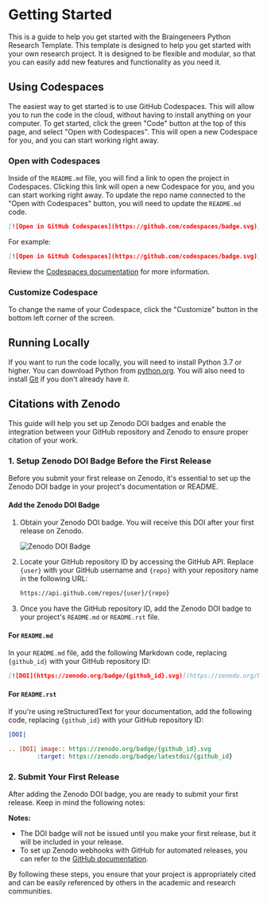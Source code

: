 # Getting Started

This is a guide to help you get started with the Braingeneers Python Research Template. This template is designed to help you get started with your own research project. It is designed to be flexible and modular, so that you can easily add new features and functionality as you need it.

## Using Codespaces

The easiest way to get started is to use GitHub Codespaces. This will allow you to run the code in the cloud, without having to install anything on your computer. To get started, click the green "Code" button at the top of this page, and select "Open with Codespaces". This will open a new Codespace for you, and you can start working right away.

### Open with Codespaces

Inside of the `README.md` file, you will find a link to open the project in Codespaces. Clicking this link will open a new Codespace for you, and you can start working right away. To update the repo name connected to the "Open with Codespaces" button, you will need to update the `README.md` code.

```md
[![Open in GitHub Codespaces](https://github.com/codespaces/badge.svg)](https://codespaces.new/braingeneers/<project_name>?quickstart=1)
```

For example:

```md
[![Open in GitHub Codespaces](https://github.com/codespaces/badge.svg)](https://codespaces.new/braingeneers/python-research-template?quickstart=1)
```

Review the [Codespaces documentation](https://docs.github.com/en/github/developing-online-with-codespaces/creating-a-codespace#creating-a-codespace-using-a-template-repository) for more information.

### Customize Codespace

To change the name of your Codespace, click the "Customize" button in the bottom left corner of the screen.

## Running Locally

If you want to run the code locally, you will need to install Python 3.7 or higher. You can download Python from [python.org](https://www.python.org/downloads/). You will also need to install [Git](https://git-scm.com/downloads) if you don't already have it.

## Citations with Zenodo

This guide will help you set up Zenodo DOI badges and enable the integration between your GitHub repository and Zenodo to ensure proper citation of your work.

### 1. Setup Zenodo DOI Badge Before the First Release

Before you submit your first release on Zenodo, it's essential to set up the Zenodo DOI badge in your project's documentation or README.

#### Add the Zenodo DOI Badge

1. Obtain your Zenodo DOI badge. You will receive this DOI after your first release on Zenodo.

   ![Zenodo DOI Badge](https://img.shields.io/badge/DOI-10.5281%2Fzenodo.1234567-blue.svg)

2. Locate your GitHub repository ID by accessing the GitHub API. Replace `{user}` with your GitHub username and `{repo}` with your repository name in the following URL:

   ```bash
   https://api.github.com/repos/{user}/{repo}
   ```

3. Once you have the GitHub repository ID, add the Zenodo DOI badge to your project's `README.md` or `README.rst` file.

#### For `README.md`

In your `README.md` file, add the following Markdown code, replacing `{github_id}` with your GitHub repository ID:

```markdown
[![DOI](https://zenodo.org/badge/{github_id}.svg)](https://zenodo.org/badge/latestdoi/{github_id})
```

#### For `README.rst`

If you're using reStructuredText for your documentation, add the following code, replacing `{github_id}` with your GitHub repository ID:

```rst
|DOI|

.. |DOI| image:: https://zenodo.org/badge/{github_id}.svg
        :target: https://zenodo.org/badge/latestdoi/{github_id}
```

### 2. Submit Your First Release

After adding the Zenodo DOI badge, you are ready to submit your first release. Keep in mind the following notes:

__Notes:__
- The DOI badge will not be issued until you make your first release, but it will be included in your release.
- To set up Zenodo webhooks with GitHub for automated releases, you can refer to the [GitHub documentation](https://guides.github.com/activities/citable-code/).

By following these steps, you ensure that your project is appropriately cited and can be easily referenced by others in the academic and research communities.
